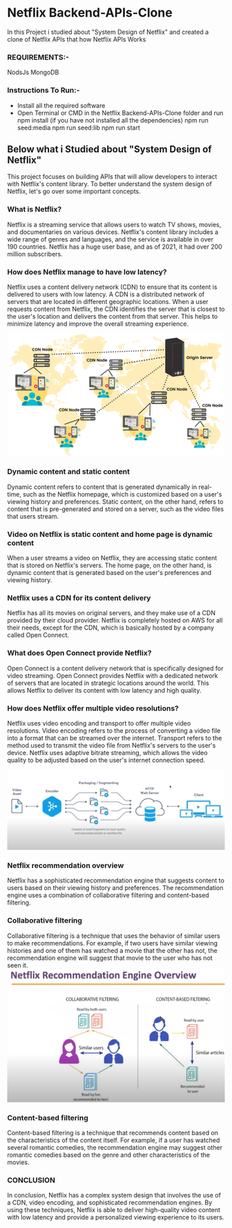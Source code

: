 # Netflix Backend-APIs-Clone

In this Project i studied about "System Design of Netflix" and created a clone of Netflix APIs that how Netflix APIs Works

### REQUIREMENTS:-

NodsJs
MongoDB

### Instructions To Run:-

- Install all the required software
- Open Terminal or CMD in the Netflix Backend-APIs-Clone folder and run
  npm install (if you have not installed all the dependencies)
  npm run seed:media
  npm run seed:lib
  npm run start

## Below what i Studied about "System Design of Netflix"

This project focuses on building APIs that will allow developers to interact with Netflix's content library. To better understand the system design of Netflix, let's go over some important concepts.

### What is Netflix?

Netflix is a streaming service that allows users to watch TV shows, movies, and documentaries on various devices. Netflix's content library includes a wide range of genres and languages, and the service is available in over 190 countries. Netflix has a huge user base, and as of 2021, it had over 200 million subscribers.

### How does Netflix manage to have low latency?

Netflix uses a content delivery network (CDN) to ensure that its content is delivered to users with low latency. A CDN is a distributed network of servers that are located in different geographic locations. When a user requests content from Netflix, the CDN identifies the server that is closest to the user's location and delivers the content from that server. This helps to minimize latency and improve the overall streaming experience.

![CDN](./images/cdn.png)

### Dynamic content and static content

Dynamic content refers to content that is generated dynamically in real-time, such as the Netflix homepage, which is customized based on a user's viewing history and preferences. Static content, on the other hand, refers to content that is pre-generated and stored on a server, such as the video files that users stream.

### Video on Netflix is static content and home page is dynamic content

When a user streams a video on Netflix, they are accessing static content that is stored on Netflix's servers. The home page, on the other hand, is dynamic content that is generated based on the user's preferences and viewing history.

### Netflix uses a CDN for its content delivery

Netflix has all its movies on original servers, and they make use of a CDN provided by their cloud provider. Netflix is completely hosted on AWS for all their needs, except for the CDN, which is basically hosted by a company called Open Connect.

### What does Open Connect provide Netflix?

Open Connect is a content delivery network that is specifically designed for video streaming. Open Connect provides Netflix with a dedicated network of servers that are located in strategic locations around the world. This allows Netflix to deliver its content with low latency and high quality.

### How does Netflix offer multiple video resolutions?

Netflix uses video encoding and transport to offer multiple video resolutions. Video encoding refers to the process of converting a video file into a format that can be streamed over the internet. Transport refers to the method used to transmit the video file from Netflix's servers to the user's device. Netflix uses adaptive bitrate streaming, which allows the video quality to be adjusted based on the user's internet connection speed.

![System](./images/system.png)

### Netflix recommendation overview

Netflix has a sophisticated recommendation engine that suggests content to users based on their viewing history and preferences. The recommendation engine uses a combination of collaborative filtering and content-based filtering.

### Collaborative filtering

Collaborative filtering is a technique that uses the behavior of similar users to make recommendations. For example, if two users have similar viewing histories and one of them has watched a movie that the other has not, the recommendation engine will suggest that movie to the user who has not seen it.
![Engine Overview](./images/engine%20overview.png)

### Content-based filtering

Content-based filtering is a technique that recommends content based on the characteristics of the content itself. For example, if a user has watched several romantic comedies, the recommendation engine may suggest other romantic comedies based on the genre and other characteristics of the movies.

### CONCLUSION

In conclusion, Netflix has a complex system design that involves the use of a CDN, video encoding, and sophisticated recommendation engines. By using these techniques, Netflix is able to deliver high-quality video content with low latency and provide a personalized viewing experience to its users.
